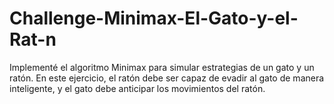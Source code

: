 # Challenge-Minimax-El-Gato-y-el-Rat-n
Implementé el algoritmo Minimax para simular estrategias de un gato y un ratón. En este ejercicio, el ratón debe ser capaz de evadir al gato de manera inteligente, y el gato debe anticipar los movimientos del ratón.
